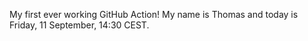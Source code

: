 My first ever working GitHub Action!
My name is Thomas and today is Friday, 11 September, 14:30 CEST. 
